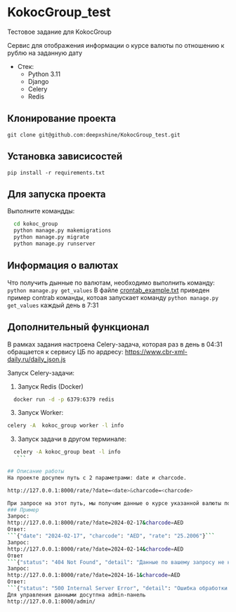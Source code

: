 # KokocGroup_test
Тестовое задание для KokocGroup

Сервис для отображения информации о курсе валюты по отношению к рублю на заданную дату
* Стек:
  * Python 3.11
  * Django
  * Celery
  * Redis


## Клонирование проекта
```git clone git@github.com:deepxshine/KokocGroup_test.git```

## Установка зависисостей
```pip install -r requirements.txt```


## Для запуска проекта
Выполните командды:
```bash
  cd kokoc_group 
  python manage.py makemigrations
  python manage.py migrate
  python manage.py runserver    
```

## Информация о валютах
Что получить дынные по валютам, необходимо выполнить команду:
```python manage.py get_values```
В файле [crontab_example.txt](https://github.com/deepxshine/KokocGroup_test/blob/main/crontab_example.txt) приведен пример contrab команды, котоая запускает команду `python manage.py get_values` каждый день в 7:31


## Дополнительный функционал
В рамках задания настроена Celery-задача, которая раз в день в 04:31 обращается к сервису ЦБ по ардресу: https://www.cbr-xml-daily.ru/daily_json.js

Запуск Celery-задачи:
1) Запуск Redis (Docker)
 ```bash
   docker run -d -p 6379:6379 redis
```
3) Запуск Worker:
 ```bash
celery -A  kokoc_group worker -l info
```
3) Запуск задачи в другом терминале:
 ```bash
   celery -A kokoc_group beat -l info
    ```

## Описание работы
На проекте досупен путь c 2 параметрами: date и charcode. 

http://127.0.0.1:8000/rate/?date=<date>&charcode=<charcode>

При запросе на этот путь, мы получим данные о курсе указанной валюты по отношению к рублю в указанный день.
### Пример
Запрос:
http://127.0.0.1:8000/rate/?date=2024-02-17&charcode=AED
Ответ:
```{"date": "2024-02-17", "charcode": "AED", "rate": "25.2006"}```
Запрос: 
http://127.0.0.1:8000/rate/?date=2024-02-14&charcode=AED
Ответ
```{"status": "404 Not Found", "detail": "Данные по вашему запросу не найдены"}```
Запрос:
http://127.0.0.1:8000/rate/?date=2024-16-1&charcode=AED
Ответ:
```{"status": "500 Internal Server Error", "detail": "Ошибка обработки запроса.Проверьте правильность введенных данных"}```
Для управления данными досутпна admin-панель
http://127.0.0.1:8000/admin/







